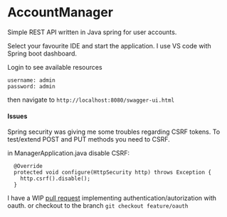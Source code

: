 # AccountManager
Simple REST API written in Java spring for user accounts.

Select your favourite IDE and start the application.
I use VS code with Spring boot dashboard.

Login to see available resources
```
username: admin
password: admin
```
then navigate to `http://localhost:8080/swagger-ui.html`

#### Issues
Spring security was giving me some troubles regarding CSRF tokens.
To test/extend POST and PUT methods you need to CSRF.

in ManagerApplication.java disable CSRF:
```
  @Override
  protected void configure(HttpSecurity http) throws Exception {
    http.csrf().disable();
  }
```

I have a WIP [pull request](https://github.com/omaroskars/AccountManager/pull/2)  implementing authentication/autorization with oauth.
or checkout to the branch `git checkout feature/oauth`
